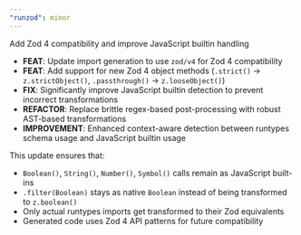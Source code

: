 ```yaml
---
"runzod": minor
---
```


Add Zod 4 compatibility and improve JavaScript builtin handling

- **FEAT**: Update import generation to use `zod/v4` for Zod 4 compatibility
- **FEAT**: Add support for new Zod 4 object methods (`.strict()` → `z.strictObject()`, `.passthrough()` → `z.looseObject()`)
- **FIX**: Significantly improve JavaScript builtin detection to prevent incorrect transformations
- **REFACTOR**: Replace brittle regex-based post-processing with robust AST-based transformations
- **IMPROVEMENT**: Enhanced context-aware detection between runtypes schema usage and JavaScript builtin usage

This update ensures that:

- `Boolean()`, `String()`, `Number()`, `Symbol()` calls remain as JavaScript built-ins
- `.filter(Boolean)` stays as native `Boolean` instead of being transformed to `z.boolean()`
- Only actual runtypes imports get transformed to their Zod equivalents
- Generated code uses Zod 4 API patterns for future compatibility
